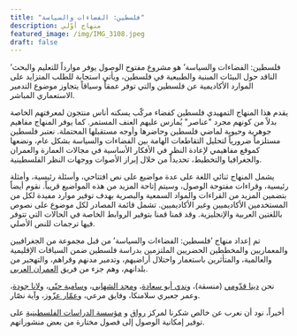 ```yaml
---
title: "فلسطين: الفضاءات والسياسة"
description: منهاج أوّلي
featured_image: /img/IMG_3108.jpeg
draft: false
---
```

’فلسطين: الفضاءات والسياسة’ هو مشروع مفتوح الوصول يوفر موارداً للتعليم والبحث الناقد حول البيئات المبنية والطبيعية في فلسطين، ويأتي استجابة للطلب المتزايد على الموارد الأكاديمية عن فلسطين والتي توفر عمقاً وسياقاً يتجاوز موضوع التدمير الاستعماري المباشر. 

يقدم هذا المنهاج التمهيدي فلسطين كفضاء مركّب يسكنه أناس منتجون لمعرفتهم الخاصة بدلاً من كونهم مجرد "عناصر" يُمارس عليهم العنف المستمر. كما يوفر المنهاج مفاهيم جوهرية وحيوية لماضي فلسطين وحاضرها وأوجه مستقبلها المحتملة. نعتبر فلسطين مستلزماً ضرورياً لتحليل التقاطعات الهامة بين الفضاءات والسياسة بشكل عام، ونضعها كموقع مفاهيمي لإعادة النظر في الأفكار الأساسية في مجالات العمارة والعمران والجغرافيا والتخطيط، تحديداً من خلال إبراز الأصوات ووجهات النظر الفلسطينية. 

يشمل المنهاج ثنائي اللغة على عدة مواضيع على نص افتتاحي، وأسئلة رئيسية، وأمثلة رئيسية، وقراءات مفتوحة الوصول، وسيتم إتاحة المزيد من هذه المواضيع قريباً. نقوم أيضاً بتضمين المزيد من القراءات والمواد السمعية والبصرية بهدف توفير موارد مفيدة لكل من المستخدمين الأكاديميين وغير الأكاديميين. تشمل قائمة المصادر لكل موضوع على نصوص باللغتين العربية والإنجليزية. وقد قمنا قمنا بتوفير الروابط الخاصة في الحالات التي تتوفر فيها ترجمات للنص الأصلي. 

تم إعداد منهاج ’فلسطين: الفضاءات والسياسة’ من قبل مجموعة من الجغرافيين والمعماريين والمخططين الحضريين الملتزمين بدراسة فلسطين ضمن السياقات الإقليمية والعالمية، والمتأثرين باستعمار واحتلال أراضيهم، وتدمير مدنهم وقراهم، والتهجير من بلدانهم، وهم جزء من فريق [العمران العربي](https://www.araburbanism.com/ar/home/).

نحن [دينا قدّومي](https://www.lse.ac.uk/sociology/people/Dena-Qaddumi) (منسقة)، و[ندي أبو سعادة](https://www.nadiabusaada.com)، و[مجد الشهابي](https://majdal.cc)، و[سامية حنّي](https://www.samiahenni.com)، و[لانا جودة](https://birzeit.academia.edu/LanaJudeh)، وعمر جعبري سلامنكا، وفايق مرعي، و[عمّار عزّوز](https://www.geog.ox.ac.uk/staff/aazzouz.html)، وآية نصّار.

أخيراً، نود أن نعرب عن خالص شكرنا لمركز [رواق](https://www.riwaq.org/ar) و [مؤسسة الدراسات الفلسطينية](https://www.palestine-studies.org/ar) على توفير إمكانية الوصول إلى فصول مختارة من بعض منشوراتهم.
